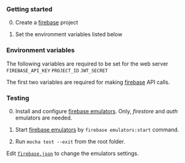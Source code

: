 ### Getting started

0. Create a [firebase](https://firebase.google.com/) project

1. Set the environment variables listed below

### Environment variables 

The following variables are required to be set for the web server 
 `FIREBASE_API_KEY`
 `PROJECT_ID`
 `JWT_SECRET`
 
 The first two variables are required for making [firebase](https://firebase.google.com/) API calls. 
 
 ### Testing
 
 0. Install and configure [firebase emulators](https://firebase.google.com/docs/emulator-suite/install_and_configure). Only, *firestore* and *auth* emulators are needed.

 1. Start [firebase emulators](https://firebase.google.com/docs/emulator-suite) by `firebase emulators:start` command.
 
 1. Run `mocha test --exit` from the root folder.

Edit [`firebase.json`](https://github.com/rfulekjames/restaurant/blob/main/webserver/firebase.json) to change the emulators settings.
